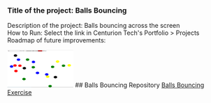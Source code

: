 ### Title of the project: Balls Bouncing
Description of the project: Balls bouncing across the screen <br>
How to Run: Select the link in Centurion Tech's Portfolio > Projects <br>
Roadmap of future improvements: <br>

<img src="balls.png" width="30%" height="30%">
## Balls Bouncing Repository
<a href="https://github.com/CenturionTech/balls">Balls Bouncing Exercise </a>
